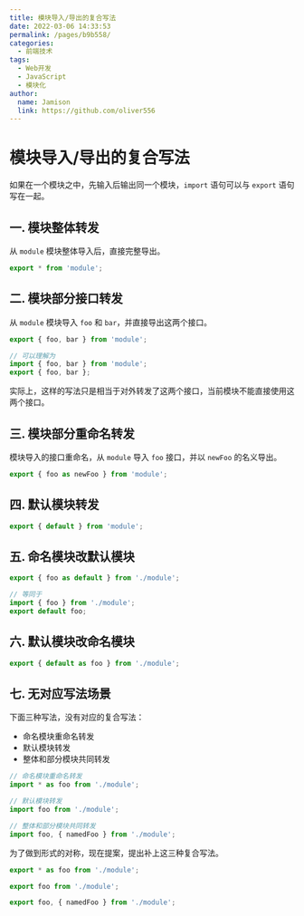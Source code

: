 ```yaml
---
title: 模块导入/导出的复合写法
date: 2022-03-06 14:33:53
permalink: /pages/b9b558/
categories:
  - 前端技术
tags:
  - Web开发
  - JavaScript
  - 模块化
author:
  name: Jamison
  link: https://github.com/oliver556
---
```


# 模块导入/导出的复合写法

如果在一个模块之中，先输入后输出同一个模块，`import` 语句可以与 `export` 语句写在一起。

## 一. 模块整体转发

从 `module` 模块整体导入后，直接完整导出。

```js
export * from 'module';
```

## 二. 模块部分接口转发

从 `module` 模块导入 `foo` 和 `bar`，并直接导出这两个接口。

```js
export { foo, bar } from 'module';

// 可以理解为
import { foo, bar } from 'module';
export { foo, bar };
```

实际上，这样的写法只是相当于对外转发了这两个接口，当前模块不能直接使用这两个接口。

## 三. 模块部分重命名转发

模块导入的接口重命名，从 `module` 导入 `foo` 接口，并以 `newFoo` 的名义导出。

```js
export { foo as newFoo } from 'module';
```

## 四. 默认模块转发

```js
export { default } from 'module';
```

## 五. 命名模块改默认模块

```js
export { foo as default } from './module';

// 等同于
import { foo } from './module';
export default foo;
```

## 六. 默认模块改命名模块

```js
export { default as foo } from './module';
```

## 七. 无对应写法场景

下面三种写法，没有对应的复合写法：

- 命名模块重命名转发
- 默认模块转发
- 整体和部分模块共同转发

```js
// 命名模块重命名转发
import * as foo from './module';

// 默认模块转发
import foo from './module';

// 整体和部分模块共同转发
import foo, { namedFoo } from './module';
```

为了做到形式的对称，现在提案，提出补上这三种复合写法。

```js
export * as foo from './module';

export foo from './module';

export foo, { namedFoo } from './module';
```
